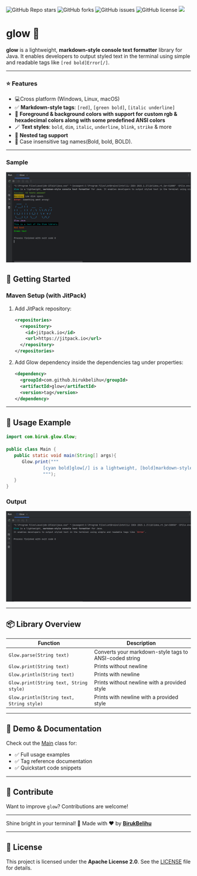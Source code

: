 ![GitHub Repo stars](https://img.shields.io/github/stars/BirukBelihu/glow)
![GitHub forks](https://img.shields.io/github/forks/BirukBelihu/glow)
![GitHub issues](https://img.shields.io/github/issues/BirukBelihu/glow)
![GitHub license](https://img.shields.io/github/license/BirukBelihu/glow)
[![](https://jitpack.io/v/birukbelihu/Glow.svg)](https://jitpack.io/#birukbelihu/glow)

# glow 🌈

**glow** is a lightweight, **markdown-style console text formatter** library for Java. It enables developers to output styled text in the terminal using simple and readable tags like `[red bold]Error[/]`.

---

### ⭐ Features

- 💻Cross platform (Windows, Linux, macOS)
- ✅ **Markdown-style tags**: `[red]`, `[green bold]`, `[italic underline]`
- 🎨 **Foreground & background colors with support for custom rgb & hexadecimal colors along with some predefined ANSI colors**
- 🪄 **Text styles**: `bold`, `dim`, `italic`, `underline`, `blink`, `strike` & more
- 🔄 **Nested tag support**
- 🔡 Case insensitive tag names(Bold, bold, BOLD).
---

### Sample

![glow Sample](images/sample_1.png)

## 🚀 Getting Started

### Maven Setup (with JitPack)

1. Add JitPack repository:
   ```xml
   <repositories>
     <repository>
       <id>jitpack.io</id>
       <url>https://jitpack.io</url>
     </repository>
   </repositories>
   ```

2. Add Glow dependency inside the dependencies tag under properties:
   ```xml
   <dependency>
     <groupId>com.github.birukbelihu</groupId>
     <artifactId>glow</artifactId>
     <version>tag</version>
   </dependency>
   ```
---

## 🧩 Usage Example

```java
import com.biruk.glow.Glow;

public class Main {
   public static void main(String[] args){
      Glow.print("""
              [cyan bold]glow[/] is a lightweight, [bold]markdown-style console text formatter[/] for Java. \nIt enables developers to output styled text in the terminal using simple and readable tags like `[red bold]Error[/]`.
              """);
   }
}

```

### Output
![glow](images/sample_2.png)

---

## 📦 Library Overview
| Function                                  | Description                                            |
|-------------------------------------------|--------------------------------------------------------|
| `Glow.parse(String text)`                 | Converts your markdown-style tags to ANSI-coded string |
| `Glow.print(String text)`                 | Prints without newline                                 |
| `Glow.println(String text)`               | Prints with newline                                    |
| `Glow.print(String text, String style)`   | Prints without newline with a provided style           |
| `Glow.println(String text, String style)` | Prints with newline with a provided style              |
---

## 📄 Demo & Documentation

Check out the [Main](https://github.com/birukbelihu/Glow/blob/master/src/main/java/Main.java) class for:
- ✅ Full usage examples  
- ✅ Tag reference documentation  
- ✅ Quickstart code snippets  

---

## 🙌 Contribute

Want to improve `glow`? Contributions are welcome!

---

Shine bright in your terminal! 🚀 
Made with ❤️ by **[BirukBelihu](https://github.com/birukbelihu)**

---

## 📄 License

This project is licensed under the **Apache License 2.0**. See the [LICENSE](LICENSE) file for details.